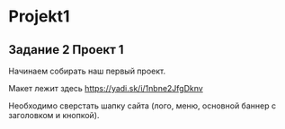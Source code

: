 # Projekt1  

## Задание 2  Проект 1

Начинаем собирать наш первый проект.  

Макет лежит здесь <https://yadi.sk/i/1nbne2JfgDknv>  

Необходимо сверстать шапку сайта (лого, меню, основной баннер с заголовком и кнопкой).